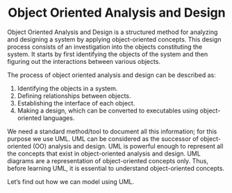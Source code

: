 <h1 align="center">Object Oriented Analysis and Design</h1>

Object Oriented Analysis and Design is a structured method for analyzing and designing a system by applying object-oriented concepts. This design process consists of an investigation into the objects constituting the system. It starts by first identifying the objects of the system and then figuring out the interactions between various objects.

The process of object oriented analysis and design can be described as:

1. Identifying the objects in a system.
2. Defining relationships between objects.
3. Establishing the interface of each object.
4. Making a design, which can be converted to executables using object-oriented languages.

We need a standard method/tool to document all this information; for this purpose we use UML. UML can be considered as the successor of object-oriented (OO) analysis and design. UML is powerful enough to represent all the concepts that exist in object-oriented analysis and design. UML diagrams are a representation of object-oriented concepts only. Thus, before learning UML, it is essential to understand object-oriented concepts.

Let’s find out how we can model using UML.